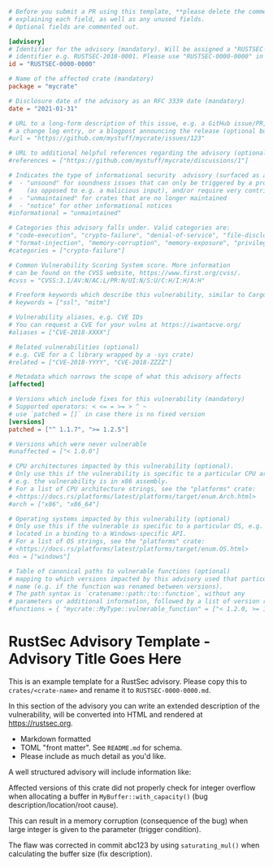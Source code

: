 ```toml
# Before you submit a PR using this template, **please delete the comments**
# explaining each field, as well as any unused fields.
# Optional fields are commented out.

[advisory]
# Identifier for the advisory (mandatory). Will be assigned a "RUSTSEC-YYYY-NNNN"
# identifier e.g. RUSTSEC-2018-0001. Please use "RUSTSEC-0000-0000" in PRs.
id = "RUSTSEC-0000-0000"

# Name of the affected crate (mandatory)
package = "mycrate"

# Disclosure date of the advisory as an RFC 3339 date (mandatory)
date = "2021-01-31"

# URL to a long-form description of this issue, e.g. a GitHub issue/PR,
# a change log entry, or a blogpost announcing the release (optional but recommended)
#url = "https://github.com/mystuff/mycrate/issues/123"

# URL to additional helpful references regarding the advisory (optional)
#references = ["https://github.com/mystuff/mycrate/discussions/1"]

# Indicates the type of informational security  advisory (surfaced as a warning, not an error)
#  - "unsound" for soundness issues that can only be triggered by a programmer
#    (as opposed to e.g. a malicious input), and/or require very contrived code to trigger.
#  - "unmaintained" for crates that are no longer maintained
#  - "notice" for other informational notices
#informational = "unmaintained"

# Categories this advisory falls under. Valid categories are:
# "code-execution", "crypto-failure", "denial-of-service", "file-disclosure"
# "format-injection", "memory-corruption", "memory-exposure", "privilege-escalation"
#categories = ["crypto-failure"]

# Common Vulnerability Scoring System score. More information
# can be found on the CVSS website, https://www.first.org/cvss/.
#cvss = "CVSS:3.1/AV:N/AC:L/PR:N/UI:N/S:U/C:H/I:H/A:H"

# Freeform keywords which describe this vulnerability, similar to Cargo (optional)
# keywords = ["ssl", "mitm"]

# Vulnerability aliases, e.g. CVE IDs
# You can request a CVE for your vulns at https://iwantacve.org/
#aliases = ["CVE-2018-XXXX"]

# Related vulnerabilities (optional)
# e.g. CVE for a C library wrapped by a -sys crate)
#related = ["CVE-2018-YYYY", "CVE-2018-ZZZZ"]

# Metadata which narrows the scope of what this advisory affects
[affected]

# Versions which include fixes for this vulnerability (mandatory)
# Supported operators: < <= = >= > ^ ~
# use `patched = []` in case there is no fixed version
[versions]
patched = ["^ 1.1.7", ">= 1.2.5"]

# Versions which were never vulnerable
#unaffected = ["< 1.0.0"]

# CPU architectures impacted by this vulnerability (optional).
# Only use this if the vulnerability is specific to a particular CPU architecture,
# e.g. the vulnerability is in x86 assembly.
# For a list of CPU architecture strings, see the "platforms" crate:
# <https://docs.rs/platforms/latest/platforms/target/enum.Arch.html>
#arch = ["x86", "x86_64"]

# Operating systems impacted by this vulnerability (optional)
# Only use this if the vulnerable is specific to a particular OS, e.g. it was
# located in a binding to a Windows-specific API.
# For a list of OS strings, see the "platforms" crate:
# <https://docs.rs/platforms/latest/platforms/target/enum.OS.html>
#os = ["windows"]

# Table of canonical paths to vulnerable functions (optional)
# mapping to which versions impacted by this advisory used that particular
# name (e.g. if the function was renamed between versions). 
# The path syntax is `cratename::path::to::function`, without any
# parameters or additional information, followed by a list of version reqs.
#functions = { "mycrate::MyType::vulnerable_function" = ["< 1.2.0, >= 1.1.0"] }
```

# RustSec Advisory Template - Advisory Title Goes Here

This is an example template for a RustSec advisory. Please copy this to
`crates/<crate-name>` and rename it to `RUSTSEC-0000-0000.md`.

In this section of the advisory you can write an extended description
of the vulnerability, will be converted into HTML and rendered at
<https://rustsec.org>.

- Markdown formatted
- TOML "front matter". See `README.md` for schema.
- Please include as much detail as you'd like.

A well structured advisory will include information like:

Affected versions of this crate did not properly check for integer overflow when allocating a buffer in `MyBuffer::with_capacity()` (bug description/location/root cause).

This can result in a memory corruption (consequence of the bug) when large integer is given to the parameter (trigger condition).

The flaw was corrected in commit abc123 by using `saturating_mul()` when calculating the buffer size (fix description).
